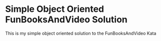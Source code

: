 Simple Object Oriented FunBooksAndVideo Solution
================================================

This is my simple object oriented solution to the FunBooksAndVideo Kata
